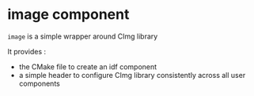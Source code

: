 # image component

`image` is a simple wrapper around CImg library

It provides :
- the CMake file to create an idf component
- a simple header to configure CImg library consistently across all user components
